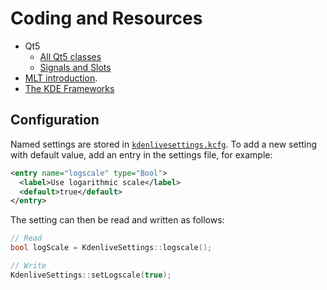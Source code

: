 # Coding and Resources

* Qt5
  * [All Qt5 classes][qt5c]
  * [Signals and Slots][qt-sig]
* [MLT introduction][mlt-intro].
* [The KDE Frameworks][kf]

## Configuration

Named settings are stored in [`kdenlivesettings.kcfg`][sett]. To add a new
setting with default value, add an entry in the settings file, for example:

```xml
<entry name="logscale" type="Bool">
  <label>Use logarithmic scale</label>
  <default>true</default>
</entry>
```

The setting can then be read and written as follows:

```cpp
// Read
bool logScale = KdenliveSettings::logscale();

// Write
KdenliveSettings::setLogscale(true);
```

[sett]: ../src/kdenlivesettings.kcfg
[mlt-intro]: https://www.mltframework.org/docs/framework/
[qt5c]: https://doc.qt.io/qt-5/classes.html
[qt-sig]: https://doc.qt.io/qt-5/signalsandslots.html
[kf]: https://api.kde.org/frameworks-api/frameworks-apidocs/frameworks/index.html
